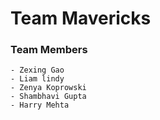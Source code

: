 # Team Mavericks
### Team Members
    - Zexing Gao
    - Liam lindy
    - Zenya Koprowski
    - Shambhavi Gupta
    - Harry Mehta
